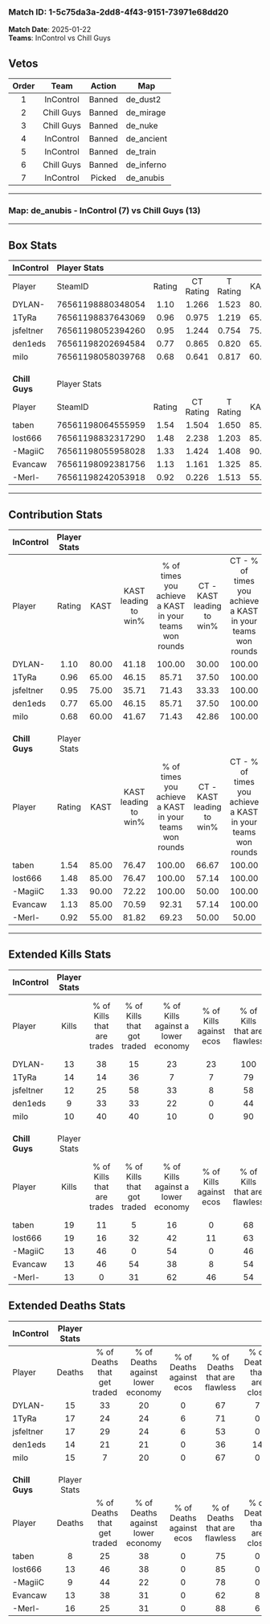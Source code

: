 ### Match ID: 1-5c75da3a-2dd8-4f43-9151-73971e68dd20  
**Match Date**: 2025-01-22  
**Teams**: InControl vs Chill Guys  

## Vetos  

| Order | Team | Action | Map |
| :---: | :--: | :----: | --- |
| 1 | InControl | Banned | de_dust2 |
| 2 | Chill Guys | Banned | de_mirage |
| 3 | Chill Guys | Banned | de_nuke |
| 4 | InControl | Banned | de_ancient |
| 5 | InControl | Banned | de_train |
| 6 | Chill Guys | Banned | de_inferno |
| 7 | InControl | Picked | de_anubis |

---  

### **Map**: de_anubis - InControl (7) vs Chill Guys (13)  
---  

## Box Stats  

| **InControl**  | Player Stats      |        |           |          |       |      |       |         |        |      |     |
| :- | :- | :-: | :-: | :-: | :-: | :-: | :-: | :-: | :-: | :-: | :-: |
| Player         | SteamID           | Rating | CT Rating | T Rating | KAST  | ADR  | Kills | Assists | Deaths | K/D  | HS% |
| DYLAN-         | 76561198880348054 |  1.10  |   1.266   |  1.523   | 80.00 | 83.8 |  13   |    4    |   15   | 0.87 | 46  |
| 1TyRa          | 76561198837643069 |  0.96  |   0.975   |  1.219   | 65.00 | 78.2 |  14   |    5    |   17   | 0.82 | 71  |
| jsfeltner      | 76561198052394260 |  0.95  |   1.244   |  0.754   | 75.00 | 80.3 |  12   |    4    |   17   | 0.71 | 58  |
| den1eds        | 76561198202694584 |  0.77  |   0.865   |  0.820   | 65.00 | 62.6 |   9   |    3    |   14   | 0.64 | 44  |
| milo           | 76561198058039768 |  0.68  |   0.641   |  0.817   | 60.00 | 45.3 |  10   |    1    |   15   | 0.67 | 50  |
|                |                   |        |           |          |       |      |       |         |        |      |     |
|                |                   |        |           |          |       |      |       |         |        |      |     |
|                |                   |        |           |          |       |      |       |         |        |      |     |
| **Chill Guys** | Player Stats      |        |           |          |       |      |       |         |        |      |     |
| Player         | SteamID           | Rating | CT Rating | T Rating | KAST  | ADR  | Kills | Assists | Deaths | K/D  | HS% |
| taben          | 76561198064555959 |  1.54  |   1.504   |  1.650   | 85.00 | 74.3 |  19   |    2    |   8    | 2.38 | 52  |
| lost666        | 76561198832317290 |  1.48  |   2.238   |  1.203   | 85.00 | 92.6 |  19   |    6    |   13   | 1.46 | 89  |
| -MagiiC        | 76561198055958028 |  1.33  |   1.424   |  1.408   | 90.00 | 81.0 |  13   |    7    |   9    | 1.44 | 53  |
| Evancaw        | 76561198092381756 |  1.13  |   1.161   |  1.325   | 85.00 | 65.4 |  13   |    4    |   13   | 1.00 | 30  |
| -Merl-         | 76561198242053918 |  0.92  |   0.226   |  1.513   | 55.00 | 89.1 |  13   |    7    |   16   | 0.81 | 53  |
---  

## Contribution Stats  

| **InControl**  | Player Stats |       |                      |                                                        |                           |                                                             |                          |                                                            |
| :- | :-: | :-: | :-: | :-: | :-: | :-: | :-: | :-: |
| Player         |    Rating    | KAST  | KAST leading to win% | % of times you achieve a KAST in your teams won rounds | CT - KAST leading to win% | CT - % of times you achieve a KAST in your teams won rounds | T - KAST leading to win% | T - % of times you achieve a KAST in your teams won rounds |
| DYLAN-         |     1.10     | 80.00 |        41.18         |                         100.00                         |           30.00           |                           100.00                            |          57.14           |                           100.00                           |
| 1TyRa          |     0.96     | 65.00 |        46.15         |                         85.71                          |           37.50           |                           100.00                            |          60.00           |                           75.00                            |
| jsfeltner      |     0.95     | 75.00 |        35.71         |                         71.43                          |           33.33           |                           100.00                            |          40.00           |                           50.00                            |
| den1eds        |     0.77     | 65.00 |        46.15         |                         85.71                          |           37.50           |                           100.00                            |          60.00           |                           75.00                            |
| milo           |     0.68     | 60.00 |        41.67         |                         71.43                          |           42.86           |                           100.00                            |          40.00           |                           50.00                            |
|                |              |       |                      |                                                        |                           |                                                             |                          |                                                            |
|                |              |       |                      |                                                        |                           |                                                             |                          |                                                            |
|                |              |       |                      |                                                        |                           |                                                             |                          |                                                            |
| **Chill Guys** | Player Stats |       |                      |                                                        |                           |                                                             |                          |                                                            |
| Player         |    Rating    | KAST  | KAST leading to win% | % of times you achieve a KAST in your teams won rounds | CT - KAST leading to win% | CT - % of times you achieve a KAST in your teams won rounds | T - KAST leading to win% | T - % of times you achieve a KAST in your teams won rounds |
| taben          |     1.54     | 85.00 |        76.47         |                         100.00                         |           66.67           |                           100.00                            |          81.82           |                           100.00                           |
| lost666        |     1.48     | 85.00 |        76.47         |                         100.00                         |           57.14           |                           100.00                            |          90.00           |                           100.00                           |
| -MagiiC        |     1.33     | 90.00 |        72.22         |                         100.00                         |           50.00           |                           100.00                            |          90.00           |                           100.00                           |
| Evancaw        |     1.13     | 85.00 |        70.59         |                         92.31                          |           57.14           |                           100.00                            |          80.00           |                           88.89                            |
| -Merl-         |     0.92     | 55.00 |        81.82         |                         69.23                          |           50.00           |                            50.00                            |          100.00          |                           77.78                            |
---  

## Extended Kills Stats  

| **InControl**  | Player Stats |                            |                            |                                    |                         |                              |                                 |                                       |                    |           |
| :- | :-: | :-: | :-: | :-: | :-: | :-: | :-: | :-: | :-: | :-: |
| Player         |    Kills     | % of Kills that are trades | % of Kills that got traded | % of Kills against a lower economy | % of Kills against ecos | % of Kills that are flawless | % of Kills that are close duels | % of Kills that are assisted by flash | Pistol Round Kills | AWP Kills |
| DYLAN-         |      13      |             38             |             15             |                 23                 |           23            |             100              |                0                |                   0                   |         2          |     0     |
| 1TyRa          |      14      |             14             |             36             |                 7                  |            7            |              79              |                0                |                   0                   |         3          |     0     |
| jsfeltner      |      12      |             25             |             58             |                 33                 |            8            |              58              |               17                |                   8                   |         1          |     0     |
| den1eds        |      9       |             33             |             33             |                 22                 |            0            |              44              |                0                |                   0                   |         1          |     0     |
| milo           |      10      |             40             |             40             |                 10                 |            0            |              90              |                0                |                  10                   |         2          |     2     |
|                |              |                            |                            |                                    |                         |                              |                                 |                                       |                    |           |
|                |              |                            |                            |                                    |                         |                              |                                 |                                       |                    |           |
|                |              |                            |                            |                                    |                         |                              |                                 |                                       |                    |           |
| **Chill Guys** | Player Stats |                            |                            |                                    |                         |                              |                                 |                                       |                    |           |
| Player         |    Kills     | % of Kills that are trades | % of Kills that got traded | % of Kills against a lower economy | % of Kills against ecos | % of Kills that are flawless | % of Kills that are close duels | % of Kills that are assisted by flash | Pistol Round Kills | AWP Kills |
| taben          |      19      |             11             |             5              |                 16                 |            0            |              68              |                0                |                   0                   |         5          |     4     |
| lost666        |      19      |             16             |             32             |                 42                 |           11            |              63              |               11                |                   0                   |         2          |     0     |
| -MagiiC        |      13      |             46             |             0              |                 54                 |            0            |              46              |                0                |                   8                   |         0          |     0     |
| Evancaw        |      13      |             46             |             54             |                 38                 |            8            |              54              |                8                |                   8                   |         1          |     0     |
| -Merl-         |      13      |             0              |             31             |                 62                 |           46            |              54              |                0                |                   0                   |         0          |     0     |
## Extended Deaths Stats  

| **InControl**  | Player Stats |                             |                                   |                          |                               |                            |                           |               |
| :- | :-: | :-: | :-: | :-: | :-: | :-: | :-: | :-: |
| Player         |    Deaths    | % of Deaths that get traded | % of Deaths against lower economy | % of Deaths against ecos | % of Deaths that are flawless | % of Deaths that are close | % of Deaths while blinded | Deaths to AWP |
| DYLAN-         |      15      |             33              |                20                 |            0             |              67               |             7              |             0             |       0       |
| 1TyRa          |      17      |             24              |                24                 |            6             |              71               |             0              |             0             |       1       |
| jsfeltner      |      17      |             29              |                24                 |            6             |              53               |             0              |             6             |       1       |
| den1eds        |      14      |             21              |                21                 |            0             |              36               |             14             |             0             |       1       |
| milo           |      15      |              7              |                20                 |            0             |              67               |             0              |             7             |       1       |
|                |              |                             |                                   |                          |                               |                            |                           |               |
|                |              |                             |                                   |                          |                               |                            |                           |               |
|                |              |                             |                                   |                          |                               |                            |                           |               |
| **Chill Guys** | Player Stats |                             |                                   |                          |                               |                            |                           |               |
| Player         |    Deaths    | % of Deaths that get traded | % of Deaths against lower economy | % of Deaths against ecos | % of Deaths that are flawless | % of Deaths that are close | % of Deaths while blinded | Deaths to AWP |
| taben          |      8       |             25              |                38                 |            0             |              75               |             0              |             0             |       0       |
| lost666        |      13      |             46              |                38                 |            0             |              85               |             0              |             8             |       0       |
| -MagiiC        |      9       |             44              |                22                 |            0             |              78               |             0              |             0             |       0       |
| Evancaw        |      13      |             38              |                31                 |            0             |              62               |             8              |             8             |       0       |
| -Merl-         |      16      |             25              |                31                 |            0             |              88               |             6              |             0             |       2       |
